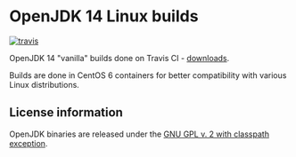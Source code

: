 OpenJDK 14 Linux builds
=======================

[![travis](https://travis-ci.org/ojdkbuild/contrib_jdk14u-ci.svg?branch=jdk-14.0.1%2B7)](https://travis-ci.org/ojdkbuild/contrib_jdk14u-ci/builds)

OpenJDK 14 "vanilla" builds done on Travis CI - [downloads](https://github.com/ojdkbuild/contrib_jdk14u-ci/releases).

Builds are done in CentOS 6 containers for better compatibility with various Linux distributions.

License information
-------------------

OpenJDK binaries are released under the [GNU GPL v. 2 with classpath exception](https://github.com/ojdkbuild/contrib_jdk14u-ci/blob/master/LICENSE).

